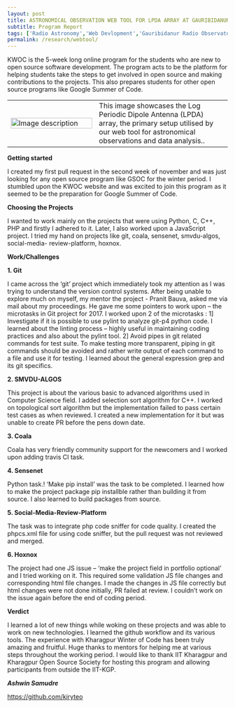 ```yaml
---
layout: post
title: ASTRONOMICAL OBSERVATION WEB TOOL FOR LPDA ARRAY AT GAURIBIDANUR RADIO OBSERVATORY
subtitle: Program Report
tags: ['Radio Astronomy','Web Devlopment','Gauribidanur Radio Observatory']
permalink: /research/webtool/
---
```


KWOC is the 5-week long online program for the students who are new to
open source software development. The program acts to be the platform for
helping students take the steps to get involved in open source and making
contributions to the projects. This also prepares students for other open source
programs like Google Summer of Code.

<table style="width: 100%;">
<tr>

<td style="width: 40%;"> <!-- Image cell with 40% width -->
<img src="https://github.com/astropi-b/astropi-b.github.io/assets/78492090/29da2161-045c-410c-a482-d53c5deb8444" alt="Image description" style="width: 100%;">
</td>
<td valign="middle" style="width: 60%;"> <!-- Text cell with 60% width -->
This image showcases the Log Periodic Dipole Antenna (LPDA) array, the primary setup utilised by our web tool for astronomical observations and data analysis..
</td>

</tr>
</table>

**Getting started**

I created my first pull request in the second week of november and was just
looking for any open source program like GSOC for the winter period. I
stumbled upon the KWOC website and was excited to join this program as it
seemed to be the preparation for Google Summer of Code.

**Choosing the Projects**

I wanted to work mainly on the projects that were using Python, C, C++, PHP
and firstly I adhered to it. Later, I also worked upon a JavaScript project. I
tried my hand on projects like git, coala, sensenet, smvdu-algos, social-media-
review-platform, hoxnox.

**Work/Challenges**

**1. Git**

I came across the ‘git’ project which immediately took my attention as I was
trying to understand the version control systems. After being unable to explore
much on myself, my mentor the project - Pranit Bauva, asked me via mail about
my proceedings. He gave me some pointers to work upon – the microtasks in
Git project for 2017. I worked upon 2 of the microtasks :
1] Investigate if it is possible to use pylint to analyze git-p4 python code.
I learned about the linting process – highly useful in maintaining coding
practices and also about the pylint tool.
2] Avoid pipes in git related commands for test suite.
To make testing more transparent, piping in git commands should be avoided
and rather write output of each command to a file and use it for testing. I
learned about the general expression grep and its git specifics.

**2. SMVDU-ALGOS**

This project is about the various basic to advanced algorithms used in
Computer Science field. I added selection sort algorithm for C++.
I worked on topological sort algorithm but the implementation failed to pass
certain test cases as when reviewed. I created a new implementation for it but
was unable to create PR before the pens down date.

**3. Coala**

Coala has very friendly community support for the newcomers and I worked
upon adding travis CI task.

**4. Sensenet**

Python task.! ‘Make pip install’ was the task to be completed. I learned how to
make the project package pip installble rather than building it from source. I
also learned to build packages from source.

**5. Social-Media-Review-Platform**

The task was to integrate php code sniffer for code quality. I created the
phpcs.xml file for using code sniffer, but the pull request was not reviewed and
merged.

**6. Hoxnox**

The project had one JS issue – ‘make the project field in portfolio optional’ and I
tried working on it. This required some validation JS file changes and
corresponding html file changes.
I made the changes in JS file correctly but html changes were not done initially,
PR failed at review. I couldn’t work on the issue again before the end of coding
period.

**Verdict**

I learned a lot of new things while woking on these projects and was able to
work on new technologies. I learned the github workflow and its various tools.
The experience with Kharagpur Winter of Code has been truly amazing and
fruitful. Huge thanks to mentors for helping me at various steps throughout the
working period. I would like to thank IIT Kharagpur and Kharagpur Open Source Society for hosting this program and allowing participants from outside the
IIT-KGP.


***Ashwin Samudre***

https://github.com/kiryteo
